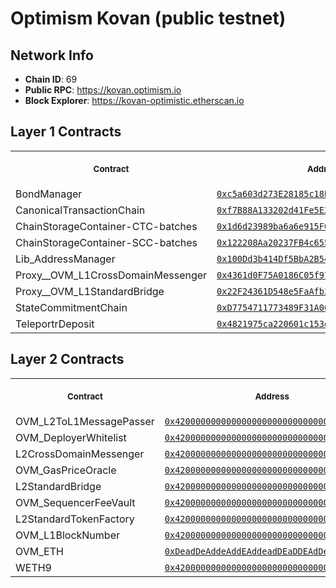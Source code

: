 # Optimism Kovan (public testnet)
## Network Info
- **Chain ID**: 69
- **Public RPC**: https://kovan.optimism.io
- **Block Explorer**: https://kovan-optimistic.etherscan.io
## Layer 1 Contracts
<table>
<tr>
<th>
<img width="506px" height="0px" />
<p><small>Contract</small></p>
</th>
<th>
<img width="506px" height="0px" />
<p><small>Address</small></p>
</th>
</tr>
<tr>
<td>
BondManager
</td>
<td align="center">
<a href="https://kovan.etherscan.io/address/0xc5a603d273E28185c18Ba4d26A0024B2d2F42740">
<code>0xc5a603d273E28185c18Ba4d26A0024B2d2F42740</code>
</a>
</td>
</tr>
<tr>
<td>
CanonicalTransactionChain
</td>
<td align="center">
<a href="https://kovan.etherscan.io/address/0xf7B88A133202d41Fe5E2Ab22e6309a1A4D50AF74">
<code>0xf7B88A133202d41Fe5E2Ab22e6309a1A4D50AF74</code>
</a>
</td>
</tr>
<tr>
<td>
ChainStorageContainer-CTC-batches
</td>
<td align="center">
<a href="https://kovan.etherscan.io/address/0x1d6d23989ba6a6e915F0e35BBc574E914d4ed092">
<code>0x1d6d23989ba6a6e915F0e35BBc574E914d4ed092</code>
</a>
</td>
</tr>
<tr>
<td>
ChainStorageContainer-SCC-batches
</td>
<td align="center">
<a href="https://kovan.etherscan.io/address/0x122208Aa20237FB4c655a9eF02685F7255DF33E8">
<code>0x122208Aa20237FB4c655a9eF02685F7255DF33E8</code>
</a>
</td>
</tr>
<tr>
<td>
Lib_AddressManager
</td>
<td align="center">
<a href="https://kovan.etherscan.io/address/0x100Dd3b414Df5BbA2B542864fF94aF8024aFdf3a">
<code>0x100Dd3b414Df5BbA2B542864fF94aF8024aFdf3a</code>
</a>
</td>
</tr>
<tr>
<td>
Proxy__OVM_L1CrossDomainMessenger
</td>
<td align="center">
<a href="https://kovan.etherscan.io/address/0x4361d0F75A0186C05f971c566dC6bEa5957483fD">
<code>0x4361d0F75A0186C05f971c566dC6bEa5957483fD</code>
</a>
</td>
</tr>
<tr>
<td>
Proxy__OVM_L1StandardBridge
</td>
<td align="center">
<a href="https://kovan.etherscan.io/address/0x22F24361D548e5FaAfb36d1437839f080363982B">
<code>0x22F24361D548e5FaAfb36d1437839f080363982B</code>
</a>
</td>
</tr>
<tr>
<td>
StateCommitmentChain
</td>
<td align="center">
<a href="https://kovan.etherscan.io/address/0xD7754711773489F31A0602635f3F167826ce53C5">
<code>0xD7754711773489F31A0602635f3F167826ce53C5</code>
</a>
</td>
</tr>
<tr>
<td>
TeleportrDeposit
</td>
<td align="center">
<a href="https://kovan.etherscan.io/address/0x4821975ca220601c153d02353300d6ad34adc362">
<code>0x4821975ca220601c153d02353300d6ad34adc362</code>
</a>
</td>
</tr>
</table>

## Layer 2 Contracts
<table>
<tr>
<th>
<img width="506px" height="0px" />
<p><small>Contract</small></p>
</th>
<th>
<img width="506px" height="0px" />
<p><small>Address</small></p>
</th>
</tr>
<tr>
<td>
OVM_L2ToL1MessagePasser
</td>
<td align="center">
<a href="https://kovan-optimistic.etherscan.io/address/0x4200000000000000000000000000000000000000">
<code>0x4200000000000000000000000000000000000000</code>
</a>
</td>
</tr>
<tr>
<td>
OVM_DeployerWhitelist
</td>
<td align="center">
<a href="https://kovan-optimistic.etherscan.io/address/0x4200000000000000000000000000000000000002">
<code>0x4200000000000000000000000000000000000002</code>
</a>
</td>
</tr>
<tr>
<td>
L2CrossDomainMessenger
</td>
<td align="center">
<a href="https://kovan-optimistic.etherscan.io/address/0x4200000000000000000000000000000000000007">
<code>0x4200000000000000000000000000000000000007</code>
</a>
</td>
</tr>
<tr>
<td>
OVM_GasPriceOracle
</td>
<td align="center">
<a href="https://kovan-optimistic.etherscan.io/address/0x420000000000000000000000000000000000000F">
<code>0x420000000000000000000000000000000000000F</code>
</a>
</td>
</tr>
<tr>
<td>
L2StandardBridge
</td>
<td align="center">
<a href="https://kovan-optimistic.etherscan.io/address/0x4200000000000000000000000000000000000010">
<code>0x4200000000000000000000000000000000000010</code>
</a>
</td>
</tr>
<tr>
<td>
OVM_SequencerFeeVault
</td>
<td align="center">
<a href="https://kovan-optimistic.etherscan.io/address/0x4200000000000000000000000000000000000011">
<code>0x4200000000000000000000000000000000000011</code>
</a>
</td>
</tr>
<tr>
<td>
L2StandardTokenFactory
</td>
<td align="center">
<a href="https://kovan-optimistic.etherscan.io/address/0x4200000000000000000000000000000000000012">
<code>0x4200000000000000000000000000000000000012</code>
</a>
</td>
</tr>
<tr>
<td>
OVM_L1BlockNumber
</td>
<td align="center">
<a href="https://kovan-optimistic.etherscan.io/address/0x4200000000000000000000000000000000000013">
<code>0x4200000000000000000000000000000000000013</code>
</a>
</td>
</tr>
<tr>
<td>
OVM_ETH
</td>
<td align="center">
<a href="https://kovan-optimistic.etherscan.io/address/0xDeadDeAddeAddEAddeadDEaDDEAdDeaDDeAD0000">
<code>0xDeadDeAddeAddEAddeadDEaDDEAdDeaDDeAD0000</code>
</a>
</td>
</tr>
<tr>
<td>
WETH9
</td>
<td align="center">
<a href="https://kovan-optimistic.etherscan.io/address/0x4200000000000000000000000000000000000006">
<code>0x4200000000000000000000000000000000000006</code>
</a>
</td>
</tr>
</table>

